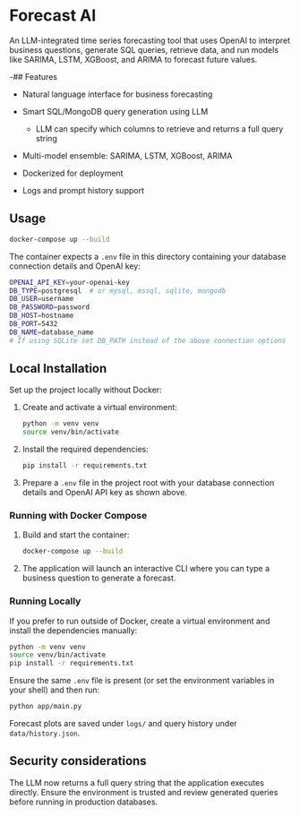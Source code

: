 # Forecast AI

An LLM-integrated time series forecasting tool that uses OpenAI to interpret business questions, generate SQL queries, retrieve data, and run models like SARIMA, LSTM, XGBoost, and ARIMA to forecast future values.

-## Features

- Natural language interface for business forecasting
- Smart SQL/MongoDB query generation using LLM
  - LLM can specify which columns to retrieve and returns a full query string

- Multi-model ensemble: SARIMA, LSTM, XGBoost, ARIMA
- Dockerized for deployment
- Logs and prompt history support

## Usage

```bash
docker-compose up --build
```

The container expects a `.env` file in this directory containing your
database connection details and OpenAI key:

```bash
OPENAI_API_KEY=your-openai-key
DB_TYPE=postgresql  # or mysql, mssql, sqlite, mongodb
DB_USER=username
DB_PASSWORD=password
DB_HOST=hostname
DB_PORT=5432
DB_NAME=database_name
# If using SQLite set DB_PATH instead of the above connection options
```

## Local Installation

Set up the project locally without Docker:

1. Create and activate a virtual environment:

   ```bash
   python -m venv venv
   source venv/bin/activate
   ```

2. Install the required dependencies:

   ```bash
   pip install -r requirements.txt
   ```

3. Prepare a `.env` file in the project root with your database connection
   details and OpenAI API key as shown above.


### Running with Docker Compose

1. Build and start the container:
   ```bash
   docker-compose up --build
   ```
2. The application will launch an interactive CLI where you can type a
   business question to generate a forecast.

### Running Locally

If you prefer to run outside of Docker, create a virtual environment and
install the dependencies manually:

```bash
python -m venv venv
source venv/bin/activate
pip install -r requirements.txt
```

Ensure the same `.env` file is present (or set the environment variables in
your shell) and then run:

```bash
python app/main.py
```

Forecast plots are saved under `logs/` and query history under
`data/history.json`.

## Security considerations

The LLM now returns a full query string that the application executes
directly. Ensure the environment is trusted and review generated queries
before running in production databases.

